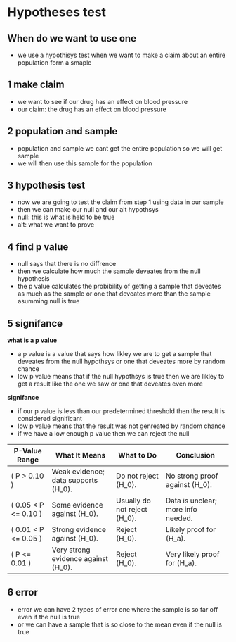 # Hypotheses test  

## When do we want to use one 
 - we use a hypothisys test when we want to make a claim about an entire population form a smaple 

## 1 make claim
 - we want to see if our drug has an effect on blood pressure 
 - our claim: the drug has an effect on blood pressure

## 2 population and sample
 - population and sample we cant get the entire population so we will get sample 
 - we will then use this sample for the population 

## 3 hypothesis test
 - now we are going to test the claim from step 1 using data in our sample 
 - then we can make our null and our alt hypothsys 
 - null: this is what is held to be true 
 - alt: what we want to prove 

## 4 find p value
 - null says that there is no diffrence
 - then we calculate how much the sample deveates from the null hypothesis
 - the p value calculates the probibility of getting a sample that deveates as much as the sample or one that deveates more than the sample asumming null is true 


## 5 signifance
**what is a p value**

 - a p value is a value that says how likley we are to get a sample that deveates from the null hypothsys or one that deveates more by random chance 
 - low p value means that if the null hypothsys is true then we are likley to get a result like the one we saw or one that deveates even more 

**signifance**

 - if our p value is less than our predetermined threshold then the result is considered significant 
 - low p value means that the result was not genreated by random chance 
 - if we have a low enough p value then we can reject the null
  
| **P-Value Range**      | **What It Means**                              | **What to Do**                     | **Conclusion**                        |
|-------------------------|-----------------------------------------------|-------------------------------------|---------------------------------------|
| \( P > 0.10 \)          | Weak evidence; data supports \(H_0\).         | Do not reject \(H_0\).             | No strong proof against \(H_0\).      |
| \( 0.05 < P <= 0.10 \)| Some evidence against \(H_0\).                | Usually do not reject \(H_0\).     | Data is unclear; more info needed.    |
| \( 0.01 < P <= 0.05 \)| Strong evidence against \(H_0\).              | Reject \(H_0\).                    | Likely proof for \(H_a\).             |
| \( P <= 0.01 \)       | Very strong evidence against \(H_0\).         | Reject \(H_0\).                    | Very likely proof for \(H_a\).        |


## 6 error 
 - error we can have 2 types of error one where the sample is so far off even if the null is true 
 - or we can have a sample that is so close to the mean even if the null is true 
